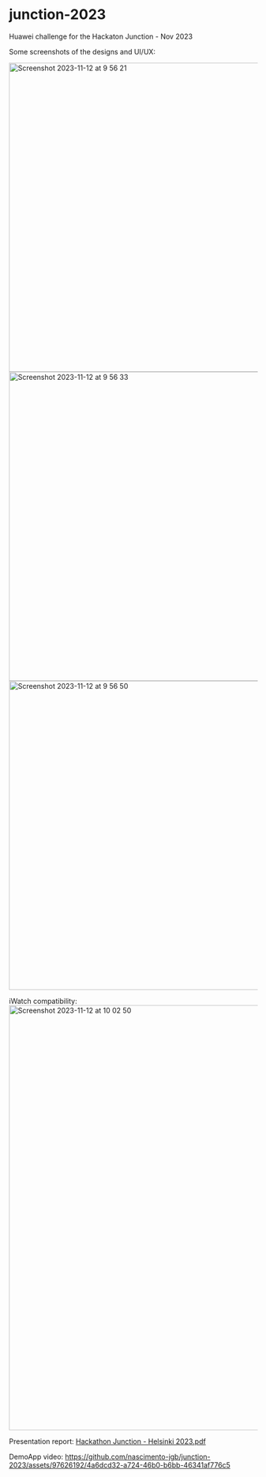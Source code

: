 # junction-2023
Huawei challenge for the Hackaton Junction - Nov 2023

Some screenshots of the designs and UI/UX:


<img width="626" alt="Screenshot 2023-11-12 at 9 56 21" src="https://github.com/nascimento-jgb/junction-2023/assets/97626192/7a8fca5a-86a4-42f7-8fee-176bd346797c">

<img width="626" alt="Screenshot 2023-11-12 at 9 56 33" src="https://github.com/nascimento-jgb/junction-2023/assets/97626192/a7ac5bd9-6d54-443f-a8f2-2f81e02fe921">

<img width="626" alt="Screenshot 2023-11-12 at 9 56 50" src="https://github.com/nascimento-jgb/junction-2023/assets/97626192/4f7d7f8a-c11e-4904-8114-d18d84c4c653">

iWatch compatibility:
<img width="861" alt="Screenshot 2023-11-12 at 10 02 50" src="https://github.com/nascimento-jgb/junction-2023/assets/97626192/b6dfefa4-4c16-4047-8545-9e859a839107">



Presentation report:
[Hackathon Junction - Helsinki 2023.pdf](https://github.com/nascimento-jgb/junction-2023/files/13327481/Hackathon.Junction.-.Helsinki.2023.pdf)

DemoApp video:
https://github.com/nascimento-jgb/junction-2023/assets/97626192/4a6dcd32-a724-46b0-b6bb-46341af776c5

